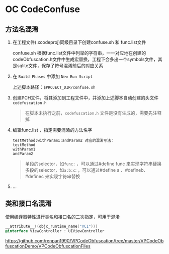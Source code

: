 # OC CodeConfuse

## 方法名混淆

1. 在工程文件(.xcodeproj)同级目录下创建confuse.sh 和 func.list文件

   confuse.sh 根据func.list文件中列举的字符串，一一对应地在创建的codeObfuscation.h文件中生成宏替换，工程下会多出一个symbols文件，其是sqlite文件，保存了符号混淆前后的对应关系

2. 在 `Build Phases` 中添加 `New Run Script`

   上述脚本路径：`$PROJECT_DIR/confuse.sh`

3. 创建PCH文件，将其添加到工程文件中，并添加上述脚本自动创建的头文件`codefuscation.h`

   > 在脚本未执行之前，`codefuscation.h` 文件是没有生成的，需要先注释掉

4. 编辑func.list ，指定需要混淆的方法名字

   ```
   testMethod:withParam1:andParam2 对应的混淆写法：
   testMethod
   withParam1
   andParam2
   ```

   

   > 单段的selector，如`func:` ，可以通过#define func 来实现字符串替换
   > 多段的selector，如`a:b:c`: ，可以通过#define a 、#defineb、#definec 来实现字符串替换

   

5. ...



## 类和接口名混淆

使用编译器特性进行类名和接口名的二次指定，可用于混淆

```objective-c
__attribute__((objc_runtime_name("VC1")))
@interface ViewController : UIViewController
```

https://github.com/renpan1990/VPCodeObfuscation/tree/master/VPCodeObfuscationDemo/VPCodeObfuscationFiles
